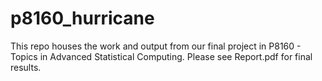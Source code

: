 # p8160_hurricane

This repo houses the work and output from our final project in P8160 - Topics in Advanced Statistical Computing. Please see Report.pdf for final results.

